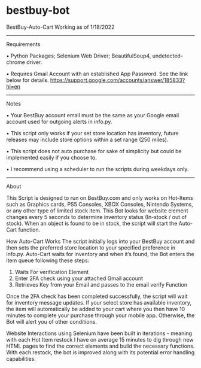 # bestbuy-bot

BestBuy-Auto-Cart
Working as of 1/18/2022 
____________
Requirements

•	Python Packages; Selenium Web Driver; BeautifulSoup4, undetected-chrome driver.

•	Requires Gmail Account with an established App Password. See the link below for details. 
    https://support.google.com/accounts/answer/185833?hl=en

____________
Notes


•	Your BestBuy account email must be the same as your Google email account used for outgoing alerts in info.py.

•	This script only works if your set store location has inventory, future releases may include store options within a set range (250 miles).

•	This script does not auto purchase for sake of simplicity but could be implemented easily if you choose to. 

•	I recommend using a scheduler to run the scripts during weekdays only.
 
____________
About

This Script is designed to run on BestBuy.com and only works on Hot-Items such as Graphics cards, PS5 Consoles, XBOX Consoles, Nintendo Systems, or any other type of limited stock item. 
This Bot looks for website element changes every 5 seconds to determine inventory status (In-stock / out of stock). When an object is found to be in stock, the script will start the Auto-Cart function.

 

How Auto-Cart Works 
The script initially logs into your BestBuy account and then sets the preferred store location to your specified preference in info.py.
Auto-Cart waits for inventory and when it’s found, the Bot enters the item queue following these steps:
 

1.	Waits For verification Element
2.	Enter 2FA check using your attached Gmail account
3.	Retrieves Key from your Email and passes to the email verify Function 

Once the 2FA check has been completed successfully, the script will wait for inventory message updates.
If your select store has available inventory, the item will automatically be added to your cart where you then have 10 minutes to complete your purchase through your mobile app. Otherwise, the Bot will alert you of other conditions.

Website Interactions using Selenium have been built in iterations - meaning with each Hot Item restock I have on average 15 minutes to dig through new HTML pages to find the correct elements and build the necessary functions. With each restock, the bot is improved along with its potential error handling capabilities. 




 


 





